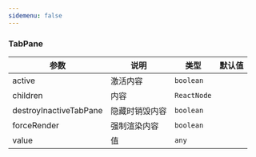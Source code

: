 ```yaml
---
sidemenu: false
---
```


### TabPane

| 参数	|说明	|类型	|默认值
| --- | --- | --- | ---
| active | 激活内容 | `boolean` |
| children | 内容 | `ReactNode` |
| destroyInactiveTabPane | 隐藏时销毁内容 | `boolean` |
| forceRender | 强制渲染内容 | `boolean` |
| value | 值 | `any` |
